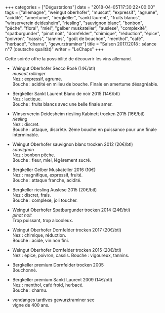 +++
categories = ["Dégustations"]
date = "2018-04-05T17:30:22+00:00"
tags = ["allemagne", "weingut oberhofer", "muscat", "expressif", "agrume", "acidité", "amertume", "bergkeller", "sankt laurent", "fruits blancs", "winserverein deidesheim", "riesling", "sauvignon blanc", "bonbon", "pêche", "floral", "miel", "gelber muskateller", "auslese", "complexité", "spatburgunder", "pinot noit", "dornfelder", "chimique", "réduction", "épice", "poivron", "cassis", "tannins", "goût de bouchon", "menthol", "café", "herbacé", "charnu", "gewurztraminer"]
title = "Saison 2017/2018 : séance n°7 (deutsche qualität)"
writer = "LeChaps"
+++

Cette soirée offre la possibilité de découvrir les vins allemand.

* Weingut Oberhofer Secco Rosé (14€/btl) <i class="fa fa-minus-circle"></i>  
_muscat rollinger_  
Nez : expressif, agrume.  
Bouche : acidité en milieu de bouche. Finale en amertume désagréable.

* Bergkeller Sankt Laurent Blanc de noir 2015 (14€/btl)  
Nez : lactique.  
Bouche : fruits blancs avec une belle finale amer.

* Winserverein Deidesheim riesling Kabinett trocken 2015 (16€/btl)  
_riesling_  
Nez : discret.  
Bouche : attaque, discrète. 2ème bouche en puissance pour une finale interminable.

* Weingut Oberhofer sauvignon blanc trocken 2012 (20€/btl)  
_sauvignon_  
Nez : bonbon pêche.  
Bouche : fleur, miel, légèrement sucré.

* Bergkeller Gelber Muskateller 2016 (10€)  
Nez : magnifique, expressif, fruité.  
Bouche : attaque franche, acidité.

* Bergkeller riesling Auslese 2015 (20€/btl)  
Nez : discret, frais.  
Bouche : complexe, joli toucher.

* Weingut Oberhofer Spatburgunder trocken 2014 (24€/btl) <i class="fa fa-minus-circle"></i>  
_pinot noit_  
Trop puissant, trop alcooleux.

* Weingut Oberhofer Dornfelder trocken 2017 (20€/btl)  
Nez : chimique, réduction.  
Bouche : acide, vin non fini.

* Weingut Oberhofer Dornfelder trocken 2015 (20€/btl)  
Nez : épice, poivron, cassis.
Bouche : vigoureux, tannins.

* Bergkeller premium Dornfelder trocken 2005  
Bouchonné.

* Bergkeller premium Sankt Laurent 2009 (14€/btl) <i class="fa fa-plus-circle"></i>  
Nez : menthol, café froid, herbacé.  
Bouche : charnu.

* vendanges tardives gewurztraminer sec  
vigne de 400 ans.
